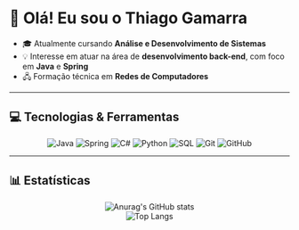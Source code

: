 # 👋 Olá! Eu sou o Thiago Gamarra

- 🎓 Atualmente cursando **Análise e Desenvolvimento de Sistemas**  
- 💡 Interesse em atuar na área de **desenvolvimento back-end**, com foco em **Java** e **Spring**  
- 🖧 Formação técnica em **Redes de Computadores**

---

## 💻 Tecnologias & Ferramentas  

<div align="center">

![Java](https://img.shields.io/badge/Java-%23ED8B00.svg?style=for-the-badge&logo=openjdk&logoColor=white)
![Spring](https://img.shields.io/badge/Spring-%236DB33F.svg?style=for-the-badge&logo=spring&logoColor=white)
![C#](https://img.shields.io/badge/C%23-%23239120.svg?style=for-the-badge&logo=c-sharp&logoColor=white)
![Python](https://img.shields.io/badge/Python-%233776AB.svg?style=for-the-badge&logo=python&logoColor=white)
![SQL](https://img.shields.io/badge/SQL-%23025E8C.svg?style=for-the-badge&logo=database&logoColor=white)
![Git](https://img.shields.io/badge/Git-%23F05032.svg?style=for-the-badge&logo=git&logoColor=white)
![GitHub](https://img.shields.io/badge/GitHub-%23181717.svg?style=for-the-badge&logo=github&logoColor=white)

</div>

---

## 📊 Estatísticas  

<div align="center">

![Anurag's GitHub stats](https://github-readme-stats.vercel.app/api?username=69Faker&rank_icon=github&theme=midnight-purple&hide=prs,contribs)  
![Top Langs](https://github-readme-stats.vercel.app/api/top-langs/?username=69Faker&layout=compact&hide=nix&theme=midnight-purple)  

</div>
